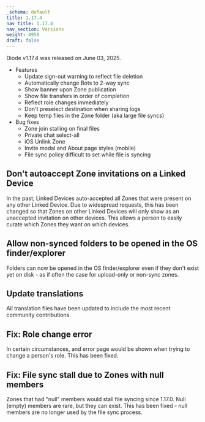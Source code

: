 ```yaml
---
_schema: default
title: 1.17.4
nav_title: 1.17.4
nav_section: Versions
weight: 4958
draft: false
---
```

Diode v1.17.4 was released on June 03, 2025.

* Features
  * Update sign-out warning to reflect file deletion
  * Automatically change Bots to 2-way sync
  * Show banner upon Zone publication
  * Show file transfers in order of completion
  * Reflect role changes immediately
  * Don't preselect destination when sharing logs
  * Keep temp files in the Zone folder (aka large file syncs)
* Bug fixes
  * Zone join stalling on final files
  * Private chat select-all
  * iOS Unlink Zone
  * Invite modal and About page styles (mobile)
  * File sync policy difficult to set while file is syncing

## Don't autoaccept Zone invitations on a Linked Device

In the past, Linked Devices auto-accepted all Zones that were present on any other Linked Device.  Due to widespread requests, this has been changed so that Zones on other Linked Devices will only show as an unaccepted invitation on other devices.  This allows a person to easily curate which Zones they want on which devices.

## Allow non-synced folders to be opened in the OS finder/explorer

Folders can now be opened in the OS finder/explorer even if they don't exist yet on disk - as if often the case for upload-only or non-sync zones.

## Update translations

All translation files have been updated to include the most recent community contributions.

## Fix: Role change error

In certain circumstances, and error page would be shown when trying to change a person's role.  This has been fixed.

## Fix: File sync stall due to Zones with null members

Zones that had "null" members would stall file syncing since 1.17.0.  Null (empty) members are rare, but they can exist.  This has been fixed - null members are no longer used by the file sync process.

##

&nbsp;
